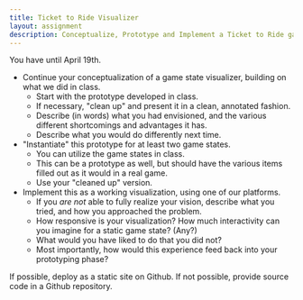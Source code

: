 ```yaml
---
title: Ticket to Ride Visualizer
layout: assignment
description: Conceptualize, Prototype and Implement a Ticket to Ride game state visualizer
---
```


You have until April 19th.

 * Continue your conceptualization of a game state visualizer, building on what we did in class.
   * Start with the prototype developed in class.
   * If necessary, "clean up" and present it in a clean, annotated fashion.
   * Describe (in words) what you had envisioned, and the various different shortcomings and advantages it has.
   * Describe what you would do differently next time.
 * "Instantiate" this prototype for at least two game states.
   * You can utilize the game states in class.
   * This can be a prototype as well, but should have the various items filled out as it would in a real game.
   * Use your "cleaned up" version.
 * Implement this as a working visualization, using one of our platforms.
   * If you *are not* able to fully realize your vision, describe what you tried, and how you approached the problem.
   * How responsive is your visualization?  How much interactivity can you imagine for a static game state? (Any?)
   * What would you have liked to do that you did not?
   * Most importantly, how would this experience feed back into your prototyping phase?

If possible, deploy as a static site on Github.  If not possible, provide source code in a Github repository.
